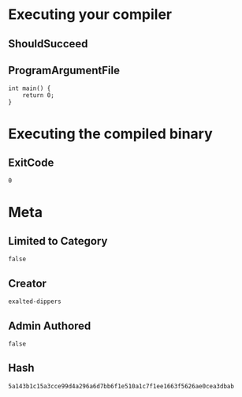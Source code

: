 # Executing your compiler

## ShouldSucceed

## ProgramArgumentFile

```
int main() {
    return 0;
}

```

# Executing the compiled binary

## ExitCode

```
0
```

# Meta

## Limited to Category

```
false
```

## Creator

```
exalted-dippers
```

## Admin Authored

```
false
```

## Hash

```
5a143b1c15a3cce99d4a296a6d7bb6f1e510a1c7f1ee1663f5626ae0cea3dbab
```
